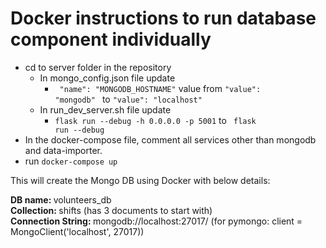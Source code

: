 # Docker instructions to run database component individually

* cd to server folder in the repository
    * In mongo_config.json file update 
        - <code> "name": "MONGODB_HOSTNAME"</code> value from  <code>"value": "mongodb" </code> to <code>"value": "localhost" </code>
    * In run_dev_server.sh file update
        - <code>flask run --debug -h 0.0.0.0 -p 5001</code> to <code> flask run --debug </code>
* In the docker-compose file, comment all services other than mongodb and data-importer.
* run <code>docker-compose up</code>

This will create the Mongo DB using Docker with below details:


<b>DB name: </b>volunteers_db  
<b>Collection: </b>shifts (has 3 documents to start with)  
<b>Connection String: </b>mongodb://localhost:27017/ (for pymongo: client = MongoClient('localhost', 27017))